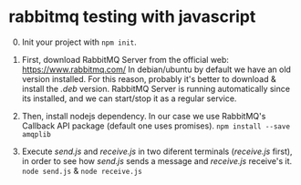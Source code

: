 # rabbitmq testing with javascript

0. Init your project with `npm init`.
1. First, download RabbitMQ Server from the official web: https://www.rabbitmq.com/
In debian/ubuntu by default we have an old version installed. For this reason, probably it's better to download & install the *.deb* version. RabbitMQ Server is running automatically since its installed, and we can start/stop it as a regular service.

2. Then, install nodejs dependency. In our case we use RabbitMQ's Callback API package (default one uses promises).
`npm install --save amqplib`

3. Execute *send.js* and *receive.js* in two diferent terminals (*receive.js* first), in order to see how *send.js* sends a message and *receive.js* receive's it.
`node send.js` & `node receive.js`
